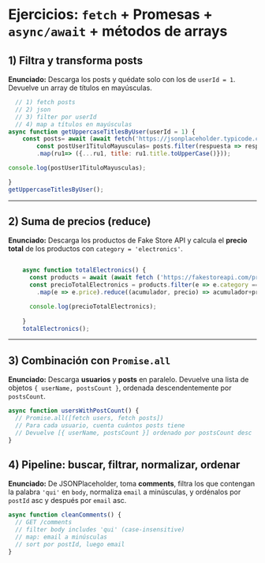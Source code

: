 # Ejercicios: `fetch` + Promesas + `async/await` + métodos de arrays

## 1) Filtra y transforma posts

**Enunciado:** Descarga los posts y quédate solo con los de
`userId = 1`. Devuelve un array de títulos en mayúsculas.

``` js
  // 1) fetch posts
  // 2) json
  // 3) filter por userId
  // 4) map a títulos en mayúsculas
async function getUppercaseTitlesByUser(userId = 1) {
    const posts= await (await fetch('https://jsonplaceholder.typicode.com/posts')).json();
        const postUser1TituloMayusculas= posts.filter(respuesta => respuesta.userId===userId)
        .map(ru1=> ({...ru1, title: ru1.title.toUpperCase()}));

console.log(postUser1TituloMayusculas);

}
getUppercaseTitlesByUser();

```

------------------------------------------------------------------------

## 2) Suma de precios (reduce)

**Enunciado:** Descarga los productos de Fake Store API y calcula el
**precio total** de los productos con `category = 'electronics'`.

``` js

    async function totalElectronics() {
      const products = await (await fetch ('https://fakestoreapi.com/products')).json();
      const precioTotalElectronics = products.filter(e => e.category === "electronics")
        .map(e => e.price).reduce((acumulador, precio) => acumulador+precio,0);

      console.log(precioTotalElectronics);
      
    }
    totalElectronics();
```

------------------------------------------------------------------------

## 3) Combinación con `Promise.all`

**Enunciado:** Descarga **usuarios** y **posts** en paralelo. Devuelve
una lista de objetos `{ userName, postsCount }`, ordenada
descendentemente por `postsCount`.

``` js
async function usersWithPostCount() {
  // Promise.all([fetch users, fetch posts])
  // Para cada usuario, cuenta cuántos posts tiene
  // Devuelve [{ userName, postsCount }] ordenado por postsCount desc
}
```

## 4) Pipeline: buscar, filtrar, normalizar, ordenar

**Enunciado:** De JSONPlaceholder, toma **comments**, filtra los que
contengan la palabra `'qui'` en `body`, normaliza `email` a minúsculas,
y ordénalos por `postId` asc y después por `email` asc.

``` js
async function cleanComments() {
  // GET /comments
  // filter body includes 'qui' (case-insensitive)
  // map: email a minúsculas
  // sort por postId, luego email
}
```
